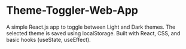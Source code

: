 # Theme-Toggler-Web-App
A simple React.js app to toggle between Light and Dark themes. The selected theme is saved using localStorage.  Built with React, CSS, and basic hooks (useState, useEffect).
